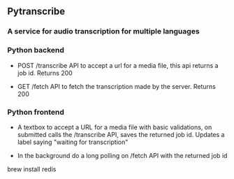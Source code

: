 ## Pytranscribe


### A service for audio transcription for multiple languages


### Python backend

  - POST /transcribe API to accept a url for a media file, this api returns a job id. Returns 200

  - GET /fetch API to fetch the transcription made by the server. Returns 200


### Python frontend

  - A textbox to accept a URL for a media file with basic validations, on submitted calls the /transcribe API, saves the returned job id. Updates a label saying "waiting for transcription"

  - In the background do a long polling on /fetch API with the returned job id




brew install redis
